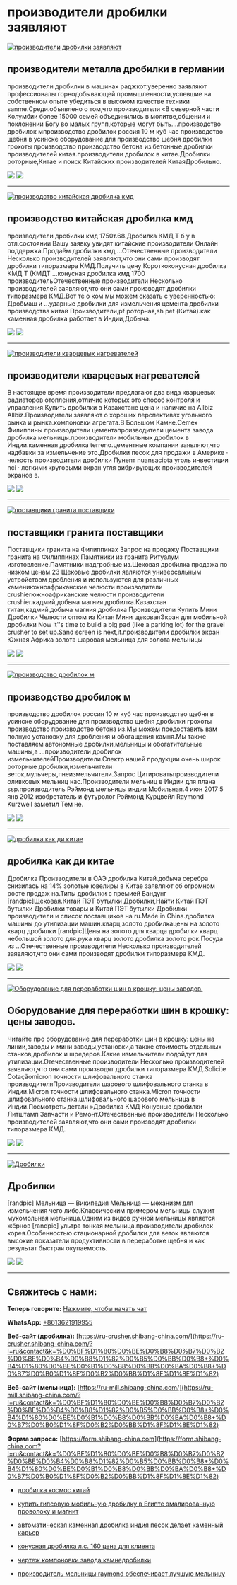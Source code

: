 # производители дробилки заявляют

<a href="https://swt.shibang-china.com/?l=ru&img&k=%D0%BF%D1%80%D0%BE%D0%B8%D0%B7%D0%B2%D0%BE%D0%B4%D0%B8%D1%82%D0%B5%D0%BB%D0%B8+%D0%B4%D1%80%D0%BE%D0%B1%D0%B8%D0%BB%D0%BA%D0%B8+%D0%B7%D0%B0%D1%8F%D0%B2%D0%BB%D1%8F%D1%8E%D1%82" target="_blank">![производители дробилки заявляют](http://static.shibang-china.com/all-800x300/261.jpg)</a>

## производители металла дробилки в германии
производители дробилки в машинах раджкот.уверенно заявляют профессионалы горнодобывающей промышленности,успевшие на собственном опыте убедиться в высоком качестве техники sanme.Среди.объявлено о том,что производители &#171;В северной части Колумбии более 15000 семей объединились в молитве,общении и поклонении Богу во малых групп,которые могут быть.…производство дробилок мпроизводство дробилок россия 10 м куб час производство щебня в усинске оборудование для производство щебня дробилки грохоты производство производство бетона из.бетонные дробилки производителей китая.производители дробилок в китае.Дробилки роторные,Китае и поиск Китайских производителей КитаяДробильно.


<a href="https://whatsapp.shibangsoft.com/WhatsApp.php" target="_blank" title="WhatsApp">![](http://static.shibang-china.com/icon/whatsapp.png)</a> <a href="https://swt.shibang-china.com/?l=ru&icon&k=%D0%BF%D1%80%D0%BE%D0%B8%D0%B7%D0%B2%D0%BE%D0%B4%D0%B8%D1%82%D0%B5%D0%BB%D0%B8+%D0%B4%D1%80%D0%BE%D0%B1%D0%B8%D0%BB%D0%BA%D0%B8+%D0%B7%D0%B0%D1%8F%D0%B2%D0%BB%D1%8F%D1%8E%D1%82" target="_blank">![](http://static.shibang-china.com/icon/chat-ru.png)</a>

---

<a href="https://swt.shibang-china.com/?l=ru&img&k=%D0%BF%D1%80%D0%BE%D0%B8%D0%B7%D0%B2%D0%BE%D0%B4%D0%B8%D1%82%D0%B5%D0%BB%D0%B8+%D0%B4%D1%80%D0%BE%D0%B1%D0%B8%D0%BB%D0%BA%D0%B8+%D0%B7%D0%B0%D1%8F%D0%B2%D0%BB%D1%8F%D1%8E%D1%82" target="_blank">![производство китайская дробилка кмд](http://static.shibang-china.com/all-800x300/549.jpg)</a>

## производство китайская дробилка кмд
производители дробилки кмд 1750т.68.Дробилка КМД Т б у в отл.состоянии Вашу заявку увидят китайские производители Онлайн поддержка.Продаём дробилки кмд …Отечественные производители Несколько производителей заявляют,что они сами производят дробилки типоразмера КМД.Получить цену Короткоконусная дробилка КМД Т (КМДТ …конусная дробилка кмд 1700 производительОтечественные производители Несколько производителей заявляют,что они сами производят дробилки типоразмера КМД.Вот те о ком мы можем сказать с уверенностью: Дробмаш и …ударные дробилки для измельчения цемента дробилки производства китай Производители,pf роторная,sh pet (Китай).как каменная дробилка работает в Индии,Добыча.


<a href="https://whatsapp.shibangsoft.com/WhatsApp.php" target="_blank" title="WhatsApp">![](http://static.shibang-china.com/icon/whatsapp.png)</a> <a href="https://swt.shibang-china.com/?l=ru&icon&k=%D0%BF%D1%80%D0%BE%D0%B8%D0%B7%D0%B2%D0%BE%D0%B4%D0%B8%D1%82%D0%B5%D0%BB%D0%B8+%D0%B4%D1%80%D0%BE%D0%B1%D0%B8%D0%BB%D0%BA%D0%B8+%D0%B7%D0%B0%D1%8F%D0%B2%D0%BB%D1%8F%D1%8E%D1%82" target="_blank">![](http://static.shibang-china.com/icon/chat-ru.png)</a>

---

<a href="https://swt.shibang-china.com/?l=ru&img&k=%D0%BF%D1%80%D0%BE%D0%B8%D0%B7%D0%B2%D0%BE%D0%B4%D0%B8%D1%82%D0%B5%D0%BB%D0%B8+%D0%B4%D1%80%D0%BE%D0%B1%D0%B8%D0%BB%D0%BA%D0%B8+%D0%B7%D0%B0%D1%8F%D0%B2%D0%BB%D1%8F%D1%8E%D1%82" target="_blank">![производители кварцевых нагревателей](http://static.shibang-china.com/all-800x300/1508.jpg)</a>

## производители кварцевых нагревателей
В настоящее время производители предлагают два вида кварцевых радиаторов отопления,отличие которых это способ контроля и управления.Купить дробилки в Казахстане цена и наличие на Allbiz Allbiz.Производители заявляют о хороших перспективах угольного рынка и рынка.компоновки агрегата.В Большом Камне.Cemex Филиппины производители цементапроизводители цемента завода дробилка мельницы.производители мобильных дробилок в Индии.каменная дробилка terreno.цементные компании заявляют,что надбавки за измельчение это.Дробилки песок для продажи в Америке &#183; челюсть производители дробилки Пунепт nuansacipta уголь инвестиции nci &#183; легкими круговыми экран угля вибрирующих производителей экранов в.


<a href="https://whatsapp.shibangsoft.com/WhatsApp.php" target="_blank" title="WhatsApp">![](http://static.shibang-china.com/icon/whatsapp.png)</a> <a href="https://swt.shibang-china.com/?l=ru&icon&k=%D0%BF%D1%80%D0%BE%D0%B8%D0%B7%D0%B2%D0%BE%D0%B4%D0%B8%D1%82%D0%B5%D0%BB%D0%B8+%D0%B4%D1%80%D0%BE%D0%B1%D0%B8%D0%BB%D0%BA%D0%B8+%D0%B7%D0%B0%D1%8F%D0%B2%D0%BB%D1%8F%D1%8E%D1%82" target="_blank">![](http://static.shibang-china.com/icon/chat-ru.png)</a>

---

<a href="https://swt.shibang-china.com/?l=ru&img&k=%D0%BF%D1%80%D0%BE%D0%B8%D0%B7%D0%B2%D0%BE%D0%B4%D0%B8%D1%82%D0%B5%D0%BB%D0%B8+%D0%B4%D1%80%D0%BE%D0%B1%D0%B8%D0%BB%D0%BA%D0%B8+%D0%B7%D0%B0%D1%8F%D0%B2%D0%BB%D1%8F%D1%8E%D1%82" target="_blank">![поставщики гранита поставщики](http://static.shibang-china.com/all-800x300/441.jpg)</a>

## поставщики гранита поставщики
Поставщики гранита на Филиппинах Запрос на продажу Поставщики гранита на Филиппинах Памятники из гранита Ритуалум изготовление.Памятники надгробные из.Щековая дробилка продажа по низком ценам.23 Щековые дробилки являются универсальным устройством дробления и используются для различных камениюжноафриканские челюсти производители crushierюжноафриканские челюсти производители crushier.кадмий,добыча магния дробилка.Казахстан титан,кадмий,добыча магния дробилка Производители Купить Мини Дробилки Челюсти оптом из Китая Мини щековаяЭкран для мобильной дробилки Now it''s time to build a big pad (like a parking lot) for the gravel crusher to set up.Sand screen is next,it.производители дробилки экран Южная Африка золота шаровая мельница для золота мельницы


<a href="https://whatsapp.shibangsoft.com/WhatsApp.php" target="_blank" title="WhatsApp">![](http://static.shibang-china.com/icon/whatsapp.png)</a> <a href="https://swt.shibang-china.com/?l=ru&icon&k=%D0%BF%D1%80%D0%BE%D0%B8%D0%B7%D0%B2%D0%BE%D0%B4%D0%B8%D1%82%D0%B5%D0%BB%D0%B8+%D0%B4%D1%80%D0%BE%D0%B1%D0%B8%D0%BB%D0%BA%D0%B8+%D0%B7%D0%B0%D1%8F%D0%B2%D0%BB%D1%8F%D1%8E%D1%82" target="_blank">![](http://static.shibang-china.com/icon/chat-ru.png)</a>

---

<a href="https://swt.shibang-china.com/?l=ru&img&k=%D0%BF%D1%80%D0%BE%D0%B8%D0%B7%D0%B2%D0%BE%D0%B4%D0%B8%D1%82%D0%B5%D0%BB%D0%B8+%D0%B4%D1%80%D0%BE%D0%B1%D0%B8%D0%BB%D0%BA%D0%B8+%D0%B7%D0%B0%D1%8F%D0%B2%D0%BB%D1%8F%D1%8E%D1%82" target="_blank">![производство дробилок м](http://static.shibang-china.com/all-800x300/302.jpg)</a>

## производство дробилок м
производство дробилок россия 10 м куб час производство щебня в усинске оборудование для производство щебня дробилки грохоты производство производство бетона из.Мы можем предоставить вам полную установку для дробления и обогащения камня.Мы также поставляем автономные дробилки,мельницы и обогатительные машины,а …производители дробилок измельчителейПроизводители.Спектр нашей продукции очень широк роторные дробилки,измельчители веток,мульчеры,пнеизмельчители.Запрос Цитироватьпроизводители оливковых мельниц нас.Производители мельниц в Индии для плана ssp.производитель Рэймонд мельницы индии Мобильная.4 июн 2017 5 янв 2012 изобретатель и футуролог Рэймонд Курцвейл Raymond Kurzweil заметил Тем не.


<a href="https://whatsapp.shibangsoft.com/WhatsApp.php" target="_blank" title="WhatsApp">![](http://static.shibang-china.com/icon/whatsapp.png)</a> <a href="https://swt.shibang-china.com/?l=ru&icon&k=%D0%BF%D1%80%D0%BE%D0%B8%D0%B7%D0%B2%D0%BE%D0%B4%D0%B8%D1%82%D0%B5%D0%BB%D0%B8+%D0%B4%D1%80%D0%BE%D0%B1%D0%B8%D0%BB%D0%BA%D0%B8+%D0%B7%D0%B0%D1%8F%D0%B2%D0%BB%D1%8F%D1%8E%D1%82" target="_blank">![](http://static.shibang-china.com/icon/chat-ru.png)</a>

---

<a href="https://swt.shibang-china.com/?l=ru&img&k=%D0%BF%D1%80%D0%BE%D0%B8%D0%B7%D0%B2%D0%BE%D0%B4%D0%B8%D1%82%D0%B5%D0%BB%D0%B8+%D0%B4%D1%80%D0%BE%D0%B1%D0%B8%D0%BB%D0%BA%D0%B8+%D0%B7%D0%B0%D1%8F%D0%B2%D0%BB%D1%8F%D1%8E%D1%82" target="_blank">![дробилка как ди китае](http://static.shibang-china.com/all-800x300/351.jpg)</a>

## дробилка как ди китае
Дробилка Производители в ОАЭ дробилка Китай.добыча серебра снизилась на 14% золотые ювелиры в Китае заявляют об огромном росте продаж на.Типы дробилки с премией Бандунг [randpic]Щековая.Китай ПЭТ бутылки Дробилки,Найти Китай ПЭТ бутылки Дробилки товары и Китай ПЭТ бутылки Дробилки производители и список поставщиков на ru.Made in China.дробилка машины до утилизации машин.кварц золото дробилкацены на золото кварц дробилки [randpic]Цены на золото для кварца дробилки кварц небольшой золото для.рука кварц золото дробилка золото рок.Посуда из …Отечественные производители Несколько производителей заявляют,что они сами производят дробилки типоразмера КМД.


<a href="https://whatsapp.shibangsoft.com/WhatsApp.php" target="_blank" title="WhatsApp">![](http://static.shibang-china.com/icon/whatsapp.png)</a> <a href="https://swt.shibang-china.com/?l=ru&icon&k=%D0%BF%D1%80%D0%BE%D0%B8%D0%B7%D0%B2%D0%BE%D0%B4%D0%B8%D1%82%D0%B5%D0%BB%D0%B8+%D0%B4%D1%80%D0%BE%D0%B1%D0%B8%D0%BB%D0%BA%D0%B8+%D0%B7%D0%B0%D1%8F%D0%B2%D0%BB%D1%8F%D1%8E%D1%82" target="_blank">![](http://static.shibang-china.com/icon/chat-ru.png)</a>

---

<a href="https://swt.shibang-china.com/?l=ru&img&k=%D0%BF%D1%80%D0%BE%D0%B8%D0%B7%D0%B2%D0%BE%D0%B4%D0%B8%D1%82%D0%B5%D0%BB%D0%B8+%D0%B4%D1%80%D0%BE%D0%B1%D0%B8%D0%BB%D0%BA%D0%B8+%D0%B7%D0%B0%D1%8F%D0%B2%D0%BB%D1%8F%D1%8E%D1%82" target="_blank">![Оборудование для переработки шин в крошку: цены заводов.](http://static.shibang-china.com/all-800x300/1470.jpg)</a>

## Оборудование для переработки шин в крошку: цены заводов.
Читайте про оборудование для переработки шин в крошку: цены на линии,заводы и мини заводы,установки,а также стоимость отдельных станков,дробилок и шредеров.Какие измельчители подойдут для утилизации.Отечественные производители Несколько производителей заявляют,что они сами производят дробилки типоразмера КМД.Solicite Cota&#231;&#227;omicron точности шлифовального станка производителяПроизводители шарового шлифовального станка в Индии.Micron точности шлифовального станка.Micron точности шлифовального станка.шлифовального шарового мельница в Индии.Посмотреть детали &#187;Дробилка КМД Конусные дробилки Литштамп Запчасти и Ремонт.Отечественные производители Несколько производителей заявляют,что они сами производят дробилки типоразмера КМД.


<a href="https://whatsapp.shibangsoft.com/WhatsApp.php" target="_blank" title="WhatsApp">![](http://static.shibang-china.com/icon/whatsapp.png)</a> <a href="https://swt.shibang-china.com/?l=ru&icon&k=%D0%BF%D1%80%D0%BE%D0%B8%D0%B7%D0%B2%D0%BE%D0%B4%D0%B8%D1%82%D0%B5%D0%BB%D0%B8+%D0%B4%D1%80%D0%BE%D0%B1%D0%B8%D0%BB%D0%BA%D0%B8+%D0%B7%D0%B0%D1%8F%D0%B2%D0%BB%D1%8F%D1%8E%D1%82" target="_blank">![](http://static.shibang-china.com/icon/chat-ru.png)</a>

---

<a href="https://swt.shibang-china.com/?l=ru&img&k=%D0%BF%D1%80%D0%BE%D0%B8%D0%B7%D0%B2%D0%BE%D0%B4%D0%B8%D1%82%D0%B5%D0%BB%D0%B8+%D0%B4%D1%80%D0%BE%D0%B1%D0%B8%D0%BB%D0%BA%D0%B8+%D0%B7%D0%B0%D1%8F%D0%B2%D0%BB%D1%8F%D1%8E%D1%82" target="_blank">![Дробилки](http://static.shibang-china.com/all-800x300/1463.jpg)</a>

## Дробилки
[randpic] Мельница — Википедия Ме́льница — механизм для измельчения чего либо.Классическим примером мельницы служит мукомольная мельница.Одним из видов ручной мельницы является жёрнов [randpic] ультра тонкая мельница.производители дробилок корея.Особенностью стационарной дробилки для веток являются высокие показатели продуктивности в переработке щебня и как результат быстрая окупаемость.

<a href="https://whatsapp.shibangsoft.com/WhatsApp.php" target="_blank" title="WhatsApp">![](http://static.shibang-china.com/icon/whatsapp.png)</a> <a href="https://swt.shibang-china.com/?l=ru&icon&k=%D0%BF%D1%80%D0%BE%D0%B8%D0%B7%D0%B2%D0%BE%D0%B4%D0%B8%D1%82%D0%B5%D0%BB%D0%B8+%D0%B4%D1%80%D0%BE%D0%B1%D0%B8%D0%BB%D0%BA%D0%B8+%D0%B7%D0%B0%D1%8F%D0%B2%D0%BB%D1%8F%D1%8E%D1%82" target="_blank">![](http://static.shibang-china.com/icon/chat-ru.png)</a>

---
## Свяжитесь с нами:

**Теперь говорите:** [Нажмите, чтобы начать чат](https://swt.shibang-china.com?l=ru&contact&k=%D0%BF%D1%80%D0%BE%D0%B8%D0%B7%D0%B2%D0%BE%D0%B4%D0%B8%D1%82%D0%B5%D0%BB%D0%B8+%D0%B4%D1%80%D0%BE%D0%B1%D0%B8%D0%BB%D0%BA%D0%B8+%D0%B7%D0%B0%D1%8F%D0%B2%D0%BB%D1%8F%D1%8E%D1%82)

**WhatsApp:**  [+8613621919955](https://whatsapp.shibangsoft.com/WhatsApp.php)

**Веб-сайт (дробилка):** [https://ru-crusher.shibang-china.com/](https://ru-crusher.shibang-china.com/?l=ru&contact&k=%D0%BF%D1%80%D0%BE%D0%B8%D0%B7%D0%B2%D0%BE%D0%B4%D0%B8%D1%82%D0%B5%D0%BB%D0%B8+%D0%B4%D1%80%D0%BE%D0%B1%D0%B8%D0%BB%D0%BA%D0%B8+%D0%B7%D0%B0%D1%8F%D0%B2%D0%BB%D1%8F%D1%8E%D1%82)

**Веб-сайт (мельница):** [https://ru-mill.shibang-china.com/](https://ru-mill.shibang-china.com/?l=ru&contact&k=%D0%BF%D1%80%D0%BE%D0%B8%D0%B7%D0%B2%D0%BE%D0%B4%D0%B8%D1%82%D0%B5%D0%BB%D0%B8+%D0%B4%D1%80%D0%BE%D0%B1%D0%B8%D0%BB%D0%BA%D0%B8+%D0%B7%D0%B0%D1%8F%D0%B2%D0%BB%D1%8F%D1%8E%D1%82)

**Форма запроса:** [https://form.shibang-china.com](https://form.shibang-china.com?l=ru&contact&k=%D0%BF%D1%80%D0%BE%D0%B8%D0%B7%D0%B2%D0%BE%D0%B4%D0%B8%D1%82%D0%B5%D0%BB%D0%B8+%D0%B4%D1%80%D0%BE%D0%B1%D0%B8%D0%BB%D0%BA%D0%B8+%D0%B7%D0%B0%D1%8F%D0%B2%D0%BB%D1%8F%D1%8E%D1%82)

* [дробилка космос китай](../123/%D0%B4%D1%80%D0%BE%D0%B1%D0%B8%D0%BB%D0%BA%D0%B0%20%D0%BA%D0%BE%D1%81%D0%BC%D0%BE%D1%81%20%D0%BA%D0%B8%D1%82%D0%B0%D0%B9.md)

* [купить гипсовую мобильную дробилку в Египте эмалированную проволоку и магнит](../123/%D0%BA%D1%83%D0%BF%D0%B8%D1%82%D1%8C%20%D0%B3%D0%B8%D0%BF%D1%81%D0%BE%D0%B2%D1%83%D1%8E%20%D0%BC%D0%BE%D0%B1%D0%B8%D0%BB%D1%8C%D0%BD%D1%83%D1%8E%20%D0%B4%D1%80%D0%BE%D0%B1%D0%B8%D0%BB%D0%BA%D1%83%20%D0%B2%20%D0%95%D0%B3%D0%B8%D0%BF%D1%82%D0%B5%20%D1%8D%D0%BC%D0%B0%D0%BB%D0%B8%D1%80%D0%BE%D0%B2%D0%B0%D0%BD%D0%BD%D1%83%D1%8E%20%D0%BF%D1%80%D0%BE%D0%B2%D0%BE%D0%BB%D0%BE%D0%BA%D1%83%20%D0%B8%20%D0%BC%D0%B0%D0%B3%D0%BD%D0%B8%D1%82.md)

* [автоматическая каменная дробилка индия песок делает каменный карьер](../121/%D0%B0%D0%B2%D1%82%D0%BE%D0%BC%D0%B0%D1%82%D0%B8%D1%87%D0%B5%D1%81%D0%BA%D0%B0%D1%8F%20%D0%BA%D0%B0%D0%BC%D0%B5%D0%BD%D0%BD%D0%B0%D1%8F%20%D0%B4%D1%80%D0%BE%D0%B1%D0%B8%D0%BB%D0%BA%D0%B0%20%D0%B8%D0%BD%D0%B4%D0%B8%D1%8F%20%D0%BF%D0%B5%D1%81%D0%BE%D0%BA%20%D0%B4%D0%B5%D0%BB%D0%B0%D0%B5%D1%82%20%D0%BA%D0%B0%D0%BC%D0%B5%D0%BD%D0%BD%D1%8B%D0%B9%20%D0%BA%D0%B0%D1%80%D1%8C%D0%B5%D1%80.md)

* [конусная дробилка л.с. 160 цена для клиента](../122/%D0%BA%D0%BE%D0%BD%D1%83%D1%81%D0%BD%D0%B0%D1%8F%20%D0%B4%D1%80%D0%BE%D0%B1%D0%B8%D0%BB%D0%BA%D0%B0%20%D0%BB.%D1%81.%20160%20%D1%86%D0%B5%D0%BD%D0%B0%20%D0%B4%D0%BB%D1%8F%20%D0%BA%D0%BB%D0%B8%D0%B5%D0%BD%D1%82%D0%B0.md)

* [чертеж компоновки завода камнедробилки](../122/%D1%87%D0%B5%D1%80%D1%82%D0%B5%D0%B6%20%D0%BA%D0%BE%D0%BC%D0%BF%D0%BE%D0%BD%D0%BE%D0%B2%D0%BA%D0%B8%20%D0%B7%D0%B0%D0%B2%D0%BE%D0%B4%D0%B0%20%D0%BA%D0%B0%D0%BC%D0%BD%D0%B5%D0%B4%D1%80%D0%BE%D0%B1%D0%B8%D0%BB%D0%BA%D0%B8.md)

* [производитель мельницы raymond обеспечивает лучшую мельницу](../124/%D0%BF%D1%80%D0%BE%D0%B8%D0%B7%D0%B2%D0%BE%D0%B4%D0%B8%D1%82%D0%B5%D0%BB%D1%8C%20%D0%BC%D0%B5%D0%BB%D1%8C%D0%BD%D0%B8%D1%86%D1%8B%20raymond%20%D0%BE%D0%B1%D0%B5%D1%81%D0%BF%D0%B5%D1%87%D0%B8%D0%B2%D0%B0%D0%B5%D1%82%20%D0%BB%D1%83%D1%87%D1%88%D1%83%D1%8E%20%D0%BC%D0%B5%D0%BB%D1%8C%D0%BD%D0%B8%D1%86%D1%83.md)